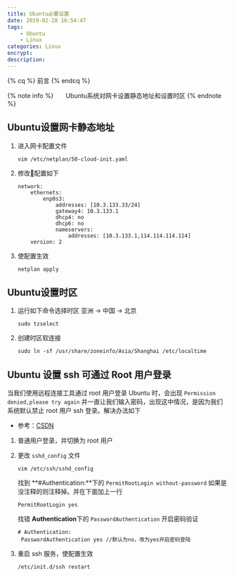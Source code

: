 ```yaml
---
title: Ubuntu必要设置
date: 2019-02-28 16:54:47
tags: 
    - Ubuntu
    - Linux
categories: Linux
encrypt:
description:
---
```


{% cq %} 前言 {% endcq %}

{% note info %}
&nbsp;&nbsp;&nbsp;&nbsp;&nbsp;&nbsp;Ubuntu系统对网卡设置静态地址和设置时区
{% endnote %}

<!-- more -->

## Ubuntu设置网卡静态地址

1. 进入网卡配置文件
    ```shell
    vim /etc/netplan/50-cloud-init.yaml
    ```

2. 修改配置如下
    ```shell
    network:
        ethernets:
            enp0s3:
                addresses: [10.3.133.33/24]
                gateway4: 10.3.133.1
                dhcp4: no
                dhcp6: no
                nameservers:
                    addresses: [10.3.133.1,114.114.114.114]
        version: 2         
    ```

3. 使配置生效
    ```shell
    netplan apply
    ```

## Ubuntu设置时区

1. 运行如下命令选择时区
    亚洲 -> 中国 -> 北京
    ```shell
    sudo tzselect
    ```

2. 创建时区软连接
    ```shell
    sudo ln -sf /usr/share/zoneinfo/Asia/Shanghai /etc/localtime
    ```





## Ubuntu 设置 ssh 可通过 Root 用户登录

当我们使用远程连接工具通过 root 用户登录 Ubuntu 时，会出现 `Permission denied,please try again` 并一直让我们输入密码，出现这中情况，是因为我们系统默认禁止 root 用户 ssh 登录。解决办法如下

* 参考：[CSDN](https://blog.csdn.net/u010867294/article/details/78109551)

1. 普通用户登录，并切换为 root 用户

2. 更改 `sshd_config` 文件

   ```shell
   vim /etc/ssh/sshd_config
   ```

   找到 **#Authentication:**下的 `PermitRootLogin without-password` 如果是没注释的则注释掉。并在下面加上一行

   ```shell
   PermitRootLogin yes
   ```

   找错 **Authentication**下的 `PasswordAuthentication` 开启密码验证

   ```shell
   # Authentication:
    PasswordAuthentication yes //默认为no，改为yes开启密码登陆
   ```

3. 重启 ssh 服务，使配置生效

   ```shell
   /etc/init.d/ssh restart
   ```

   